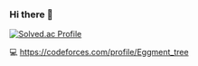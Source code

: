 ### Hi there 👋

<!--
**bluecat0324/bluecat0324** is a ✨ _special_ ✨ repository because its `README.md` (this file) appears on your GitHub profile.

Here are some ideas to get you started:

- 🌱 I’m currently learning algorithm
-->
[![Solved.ac Profile](http://mazassumnida.wtf/api/generate_badge?boj=eggx50000)](https://solved.ac/eggx50000)

💻 https://codeforces.com/profile/Eggment_tree

